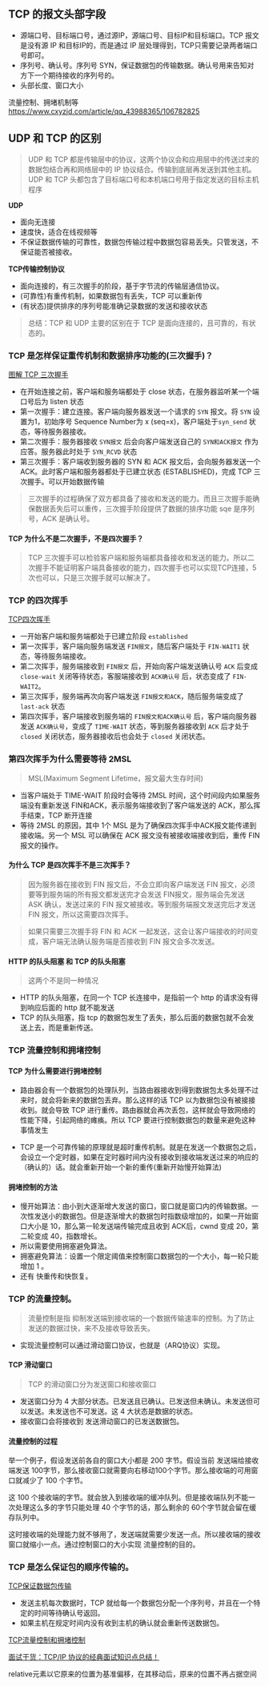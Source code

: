 ## TCP 的报文头部字段
* 源端口号、目标端口号，通过源IP，源端口号、目标IP和目标端口。TCP 报文是没有源 IP 和目标IP的，而是通过 IP 层处理得到，TCP只需要记录两者端口号即可。
* 序列号、确认号。序列号 SYN，保证数据包的传输数据。确认号用来告知对方下一个期待接收的序列号的。
* 头部长度、窗口大小

流量控制、拥堵机制等  https://www.cxyzjd.com/article/qq_43988365/106782825

## UDP 和 TCP 的区别
> UDP 和 TCP 都是传输层中的协议，这两个协议会和应用层中的传送过来的数据包结合再和网络层中的 IP 协议结合。传输到底层再发送到其他主机。UDP 和 TCP 头都包含了目标端口号和本机端口号用于指定发送的目标主机程序


__UDP__
* 面向无连接
* 速度快，适合在线视频等
* 不保证数据传输的可靠性，数据包传输过程中数据包容易丢失。只管发送，不保证能否被接收。


__TCP传输控制协议__
* 面向连接的，有三次握手的阶段，基于字节流的传输层通信协议。
* (可靠性)有重传机制，如果数据包有丢失，TCP 可以重新传
* (有状态)提供排序的序列号能准确记录数据的发送和接收状态
> 总结：TCP 和 UDP 主要的区别在于 TCP 是面向连接的，且可靠的，有状态的。


### TCP 是怎样保证重传机制和数据排序功能的(三次握手)？
[图解 TCP 三次握手](./img/TCP三次握手.jpg)
* 在开始连接之前，客户端和服务端都处于 close 状态，在服务器监听某一个端口号后为 listen 状态
* 第一次握手：建立连接。客户端向服务器发送一个请求的 `SYN` 报文。将 `SYN` 设置为1，初始序号 Sequence Number为 x (seq=x)，客户端处于`syn_send` 状态，等待服务器接收。
* 第二次握手：服务器接收 `SYN报文` 后会向客户端发送自己的 `SYN和ACK报文` 作为应答。服务器此时处于 `SYN_RCVD` 状态
* 第三次握手：客户端收到服务器的 SYN 和 ACK 报文后，会向服务器发送一个 ACK。此时客户端和服务器都处于已建立状态 (ESTABLISHED)，完成 TCP 三次握手。可以开始数据传输
> 三次握手的过程确保了双方都具备了接收和发送的能力。而且三次握手能确保数据丢失后可以重传，三次握手阶段提供了数据的排序功能
> sqe 是序列号，ACK 是确认号。
#### TCP 为什么不是二次握手，不是四次握手？
> TCP 三次握手可以检验客户端和服务端都具备接收和发送的能力。所以二次握手不能证明客户端具备接收的能力，四次握手也可以实现TCP连接，5次也可以，只是三次握手就可以解决了。


### TCP 的四次挥手
[TCP四次挥手](./img/TCP四次挥手.jpg)
* 一开始客户端和服务端都处于已建立阶段 `established`
* 第一次挥手，客户端向服务端发送 `FIN报文`，随后客户端处于 `FIN-WAIT1` 状态，等待服务端接收。
* 第二次挥手，服务端接收到 `FIN报文` 后，开始向客户端发送确认号 `ACK` 后变成 `close-wait` 关闭等待状态，客服端接收到 `ACK确认号` 后，状态变成了 `FIN-WAIT2`。
* 第三次挥手，服务端再次向客户端发送 `FIN报文和ACK`，随后服务端变成了 `last-ack` 状态
* 第四次挥手，客户端接收到服务端的 `FIN报文和ACK确认号` 后，客户端向服务器发送 `ACK确认号`，变成了 `TIME-WAIT` 状态，等到服务器接收到 `ACK` 后才处于 `closed` 关闭状态，服务器接收后也会处于 `closed` 关闭状态。


### 第四次挥手为什么需要等待 2MSL 
> MSL(Maximum Segment Lifetime，报文最大生存时间)
* 当客户端处于 TIME-WAIT 阶段时会等待 2MSL 时间，这个时间段内如果服务端没有重新发送 FIN和ACK，表示服务端接收到了客户端发送的 ACK，那么挥手结束，TCP 断开连接
* 等待 2MSL 的原因，其中 1个 MSL 是为了确保四次挥手中ACK报文能传递到接收端。另一个 MSL 可以确保在 ACK 报文没有被接收端接收到后，重传 FIN 报文的操作。 


#### 为什么 TCP 是四次挥手不是三次挥手？
> 因为服务器在接收到 FIN 报文后，不会立即向客户端发送 FIN 报文，必须要等到服务端的所有报文都发送完才会发送 FIN报文，服务端会先发送 ASK 确认，发送过来的 FIN 报文被接收。等到服务端报文发送完后才发送 FIN 报文，所以这需要四次挥手。

> 如果只需要三次握手将 FIN 和 ACK 一起发送，这会让客户端接收的时间变成，客户端无法确认服务端是否接收到 FIN 报文会多次发送。


#### HTTP 的队头阻塞 和 TCP 的队头阻塞
> 这两个不是同一种情况
*  HTTP 的队头阻塞，在同一个 TCP 长连接中，是指前一个 http 的请求没有得到响应后面的 http 就不能发送 
*  TCP 的队头阻塞，指 tcp 的数据包发生了丢失，那么后面的数据包就不会发送上去，而是重新传送。


### TCP 流量控制和拥堵控制
#### TCP 为什么需要进行拥堵控制
* 路由器会有一个数据包的处理队列，当路由器接收到得到数据包太多处理不过来时，就会将新来的数据包丢弃。那么这样的话 TCP 以为数据包没有被接接收到。就会导致 TCP 进行重传。路由器就会再次丢包，这样就会导致网络的性能下降，引起网络的瘫痪。所以 TCP 要进行控制数据包的数量来避免这种事情发生

* TCP 是一个可靠传输的原理就是超时重传机制。就是在发送一个数据包之后，会设立一个定时器，如果在定时器时间内没有接收到接收端发送过来的响应的（确认的）话。就会重新开始一个新的重传(重新开始慢开始算法)


#### 拥堵控制的方法
* 慢开始算法：由小到大逐渐增大发送的窗口，窗口就是窗口内的传输数据。一次性发送小的数据包。但是逐渐增大的数据包时指数级增加的，如果一开始窗口大小是 10，那么第一轮发送端传输完成且收到 ACK后，cwnd 变成 20，第二轮变成 40，指数增长。
* 所以需要使用拥塞避免算法。
* 拥塞避免算法：设置一个限定阈值来控制窗口数据包的一个大小，每一轮只能增加 1 。
* 还有 快重传和快恢复。


### TCP 的流量控制。
> 流量控制是指 抑制发送端到接收端的一个数据传输速率的控制。为了防止发送的数据过快，来不及接收导致丢失。
* 实现流量控制可以通过滑动窗口协议，也就是（ARQ协议）实现。

#### TCP 滑动窗口
> TCP 的滑动窗口分为发送窗口和接收窗口
* 发送窗口分为 4 大部分状态。已发送且已确认。已发送但未确认。未发送但可以发送。未发送也不可发送。这 4 大状态是数据的状态。
* 接收窗口会将接收到 发送滑动窗口的已发送数据包。

#### 流量控制的过程
 举一个例子，假设发送前各自的窗口大小都是 200 字节。假设当前 发送端给接收端发送 100字节，那么接收窗口就需要向右移动100个字节。那么接收端的可用窗口就减少了 100 个字节。

 这 100 个接收端的字节。就会放入到接收端的缓冲队列。但是接收端队列不能一次处理这么多的字节只能处理 40 个字节的话，那么剩余的 60个字节就会留在缓存队列中。

 这时接收端的处理能力就不够用了，发送端就需要少发送一点。所以接收端的接收窗口就缩小一点。通过控制窗口的大小实现 流量控制的目的。



### TCP 是怎么保证包的顺序传输的。
[TCP保证数据包传输](./img/TCP保证数据包传输.jpg)
* 发送主机每次数据时，TCP 就给每一个数据包分配一个序列号，并且在一个特定的时间等待确认号返回。
* 如果主机在规定时间内没有收到主机的确认就会重新传送数据包。


[TCP流量控制和拥堵控制](https://www.136.la/jingpin/show-62374.html)

[面试干货：TCP/IP 协议的经典面试知识点总结！](https://zhuanlan.zhihu.com/p/406117264)


relative元素以它原来的位置为基准偏移，在其移动后，原来的位置不再占据空间